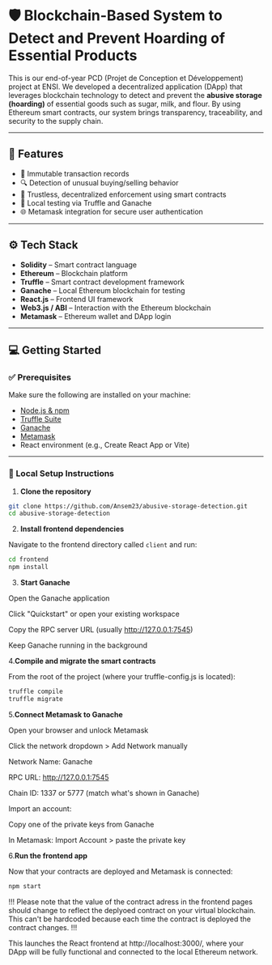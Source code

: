 # 🛡️ Blockchain-Based System to Detect and Prevent Hoarding of Essential Products

This is our end-of-year PCD (Projet de Conception et Développement) project at ENSI. We developed a decentralized application (DApp) that leverages blockchain technology to detect and prevent the **abusive storage (hoarding)** of essential goods such as sugar, milk, and flour. By using Ethereum smart contracts, our system brings transparency, traceability, and security to the supply chain.

---

## 🚀 Features

- 🧾 Immutable transaction records
- 🔍 Detection of unusual buying/selling behavior
- 🔐 Trustless, decentralized enforcement using smart contracts
- 🧪 Local testing via Truffle and Ganache
- 🌐 Metamask integration for secure user authentication

---

## ⚙️ Tech Stack

- **Solidity** – Smart contract language  
- **Ethereum** – Blockchain platform  
- **Truffle** – Smart contract development framework  
- **Ganache** – Local Ethereum blockchain for testing  
- **React.js** – Frontend UI framework  
- **Web3.js / ABI** – Interaction with the Ethereum blockchain  
- **Metamask** – Ethereum wallet and DApp login

---

## 💻 Getting Started

### ✅ Prerequisites

Make sure the following are installed on your machine:

- [Node.js & npm](https://nodejs.org/)
- [Truffle Suite](https://trufflesuite.com/truffle/)
- [Ganache](https://trufflesuite.com/ganache/)
- [Metamask](https://metamask.io/)
- React environment (e.g., Create React App or Vite)

---

### 🧪 Local Setup Instructions

1. **Clone the repository**

```bash
git clone https://github.com/Ansem23/abusive-storage-detection.git
cd abusive-storage-detection
```

2. **Install frontend dependencies**

Navigate to the frontend directory called `client`  and run:

```bash
cd frontend
npm install
```
3. **Start Ganache**

Open the Ganache application

Click "Quickstart" or open your existing workspace

Copy the RPC server URL (usually http://127.0.0.1:7545)

Keep Ganache running in the background

4.**Compile and migrate the smart contracts**

From the root of the project (where your truffle-config.js is located):

```bash
truffle compile
truffle migrate
```
5.**Connect Metamask to Ganache**

Open your browser and unlock Metamask

Click the network dropdown > Add Network manually

Network Name: Ganache

RPC URL: http://127.0.0.1:7545

Chain ID: 1337 or 5777 (match what's shown in Ganache)

Import an account:

Copy one of the private keys from Ganache

In Metamask: Import Account > paste the private key

6.**Run the frontend app**

Now that your contracts are deployed and Metamask is connected:

```bash
npm start
```

!!!
Please note that the value of the contract adress in the frontend pages should change to reflect the deplyoed contract on your virtual blockchain. This can't be hardcoded because each time the contract is deployed the contract changes.
!!!

This launches the React frontend at http://localhost:3000/, where your DApp will be fully functional and connected to the local Ethereum network.
